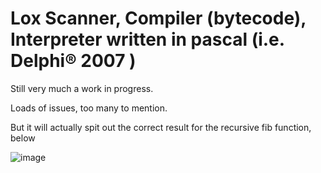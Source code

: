 # Lox Scanner, Compiler (bytecode), Interpreter written in pascal (i.e. Delphi® 2007 )
 Still very much a work in progress.

 Loads of issues, too many to mention.

 But it will actually spit out the correct result for the recursive fib function, below

 ![image](https://github.com/derekdogg/Lox_Scanner/assets/135413966/aed1cbfe-f1e2-497a-80b6-9828be76e16f)
